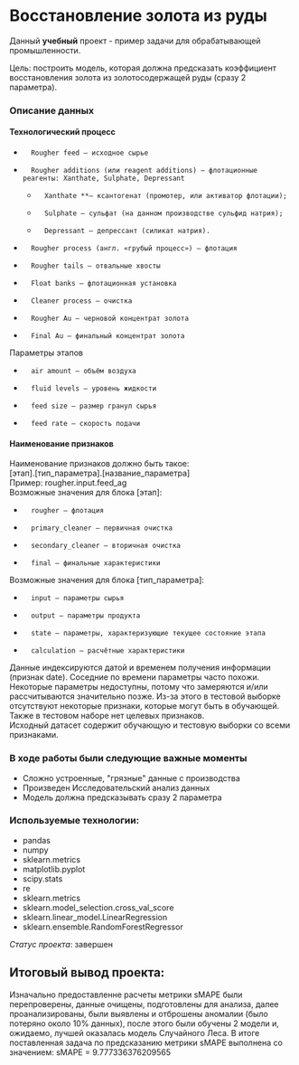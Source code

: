 # Восстановление золота из руды

Данный **учебный** проект - пример задачи для обрабатывающей промышленности. 

Цель: построить модель, которая должна предсказать коэффициент восстановления золота из золотосодержащей руды (сразу 2 параметра).

### Описание данных  
#### Технологический процесс  
* 		Rougher feed — исходное сырье
* 		Rougher additions (или reagent additions) — флотационные реагенты: Xanthate, Sulphate, Depressant
    * 		Xanthate **— ксантогенат (промотер, или активатор флотации);
    * 		Sulphate — сульфат (на данном производстве сульфид натрия);
    * 		Depressant — депрессант (силикат натрия).
* 		Rougher process (англ. «грубый процесс») — флотация
* 		Rougher tails — отвальные хвосты
* 		Float banks — флотационная установка
* 		Cleaner process — очистка
* 		Rougher Au — черновой концентрат золота
* 		Final Au — финальный концентрат золота
Параметры этапов  
* 		air amount — объём воздуха
* 		fluid levels — уровень жидкости
* 		feed size — размер гранул сырья
* 		feed rate — скорость подачи


#### Наименование признаков   


Наименование признаков должно быть такое:  
[этап].[тип_параметра].[название_параметра]  
Пример: rougher.input.feed_ag  
Возможные значения для блока [этап]:  
* 		rougher — флотация
* 		primary_cleaner — первичная очистка
* 		secondary_cleaner — вторичная очистка
* 		final — финальные характеристики
Возможные значения для блока [тип_параметра]:
* 		input — параметры сырья
* 		output — параметры продукта
* 		state — параметры, характеризующие текущее состояние этапа
* 		calculation — расчётные характеристики


Данные индексируются датой и временем получения информации (признак date). Соседние по времени параметры часто похожи.  
Некоторые параметры недоступны, потому что замеряются и/или рассчитываются значительно позже. Из-за этого в тестовой выборке отсутствуют некоторые признаки, которые могут быть в обучающей. Также в тестовом наборе нет целевых признаков.  
Исходный датасет содержит обучающую и тестовую выборки со всеми признаками.  




### В ходе работы были следующие важные моменты

- Сложно устроенные, "грязные" данные с производства
- Произведен Исследовательский анализ данных
- Модель должна предсказывать сразу 2 параметра
  

### Используемые технологии:

* pandas
* numpy
* sklearn.metrics
* matplotlib.pyplot
* scipy.stats
* re
* sklearn.metrics
* sklearn.model_selection.cross_val_score
* sklearn.linear_model.LinearRegression
* sklearn.ensemble.RandomForestRegressor

*Статус проекта*: завершен

## Итоговый вывод проекта: 

Изначально предоставленне расчеты метрики sMAPE были перепроверены, данные очищены, подготовлены для анализа, далее проанализированы, были выявлены и отброшены аномалии (было потеряно около 10% данных), после этого были обучены 2 модели и, ожидаемо, лучшей оказалась модель Случайного Леса. В итоге поставленная задача по предсказанию метрики sMAPE выполнена со значением: sMAPE = 9.777336376209565

